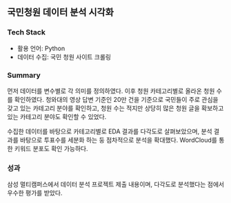 ## 국민청원 데이터 분석 시각화

### Tech Stack
- 활용 언어: Python
- 데이터 수집: 국민 청원 사이트 크롤링

### Summary
먼저 데이터를 변수별로 각 의미를 정의하였다. 이후 청원 카테고리별로 올라온 청원 수를 확인하였다. 청와대의 영상 답변 기준인 20만 건을 기준으로 국민들이 주로 관심을 갖고 있는 카테고리 분야를 확인하고, 청원 수는 적지만 상당히 많은 청원 글을 확보하고 있는 카테고리 분야도 확인할 수 있었다.

수집한 데이터를 바탕으로 카테고리별로 EDA 결과를 다각도로 살펴보았으며, 분석 결과를 바탕으로 투표수를 세분화 하는 둥 점차적으로 분석을 확대했다.
WordCloud를 통한 키워드 분포도 확인 가능하다.

### 성과
삼성 멀티캠퍼스에서 데이터 분석 프로젝트 제출 내용이며, 다각도로 분석했다는 점에서 우수한 평가를 받았다.




  

